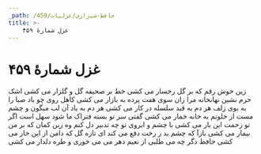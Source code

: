 ```yaml
---
_path: /حافظ-شیرازی/غزلیات/459
title: >-
    غزل شمارهٔ ۴۵۹
---
```

# غزل شمارهٔ ۴۵۹

زین خوش رقم که بر گل رخسار می کشی
خط بر صحیفه گل و گلزار می کشی
اشک حرم نشین نهانخانه مرا
زان سوی هفت پرده به بازار می کشی
کاهل روی چو باد صبا را به بوی زلف
هر دم به قید سلسله در کار می کشی
هر دم به یاد آن لب میگون و چشم مست
از خلوتم به خانه خمار می کشی
گفتی سر تو بسته فتراک ما شود
سهل است اگر تو زحمت این بار می کشی
با چشم و ابروی تو چه تدبیر دل کنم
وه زین کمان که بر من بیمار می کشی
بازآ که چشم بد ز رخت دفع می کند
ای تازه گل که دامن از این خار می کشی
حافظ دگر چه می طلبی از نعیم دهر
می می خوری و طره دلدار می کشی
